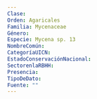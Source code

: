 ```yaml
---
Clase: 
Orden: Agaricales
Familia: Mycenaceae
Género: 
Especie: Mycena sp. 13
NombreComún: 
CategoríaUICN: 
EstadoConservaciónNacional: 
SectorenlaRBHH: 
Presencia: 
TipoDeDato: 
Fuente: ""
---
```


